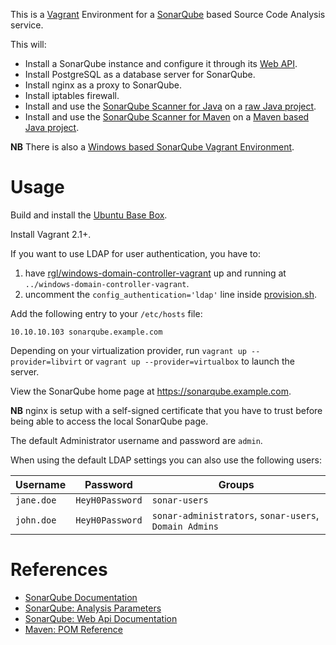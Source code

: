 This is a [Vagrant](https://www.vagrantup.com/) Environment for a [SonarQube](http://www.sonarqube.org) based Source Code Analysis service.

This will:

* Install a SonarQube instance and configure it through its [Web API](http://docs.sonarqube.org/display/DEV/Web+API).
* Install PostgreSQL as a database server for SonarQube.
* Install nginx as a proxy to SonarQube.
* Install iptables firewall.
* Install and use the [SonarQube Scanner for Java](http://docs.sonarqube.org/display/SCAN/Analyzing+with+SonarQube+Scanner) on a [raw Java project](https://github.com/rgl/test-ssl-connection).
* Install and use the [SonarQube Scanner for Maven](http://docs.sonarqube.org/display/SCAN/Analyzing+with+SonarQube+Scanner+for+Maven) on a [Maven based Java project](https://github.com/SonarSource/sonar-examples/tree/master/projects/languages/java/maven/java-maven-simple).

**NB** There is also a [Windows based SonarQube Vagrant Environment](https://github.com/rgl/sonarqube-windows-vagrant).


# Usage

Build and install the [Ubuntu Base Box](https://github.com/rgl/ubuntu-vagrant).

Install Vagrant 2.1+.

If you want to use LDAP for user authentication, you have to:

1. have [rgl/windows-domain-controller-vagrant](https://github.com/rgl/windows-domain-controller-vagrant) up and running at `../windows-domain-controller-vagrant`.
1. uncomment the `config_authentication='ldap'` line inside [provision.sh](provision.sh).

Add the following entry to your `/etc/hosts` file:

```
10.10.10.103 sonarqube.example.com
```

Depending on your virtualization provider, run `vagrant up --provider=libvirt` or `vagrant up --provider=virtualbox` to launch the server.

View the SonarQube home page at https://sonarqube.example.com.

**NB** nginx is setup with a self-signed certificate that you have to trust before being able to access the local SonarQube page.

The default Administrator username and password are `admin`.

When using the default LDAP settings you can also use the following users:

| Username    | Password        | Groups                                                    |
|-------------|-----------------|-----------------------------------------------------------|
| `jane.doe`  | `HeyH0Password` | `sonar-users`                                             |
| `john.doe`  | `HeyH0Password` | `sonar-administrators`, `sonar-users`, `Domain Admins`    |

# References

* [SonarQube Documentation](https://docs.sonarqube.org/latest/)
* [SonarQube: Analysis Parameters](https://docs.sonarqube.org/latest/analysis/analysis-parameters/)
* [SonarQube: Web Api Documentation](https://sonarqube.example.com/web_api)
* [Maven: POM Reference](https://maven.apache.org/pom.html)
